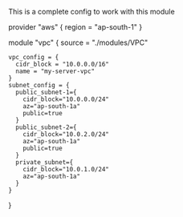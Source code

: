 This is a complete config to work with this module

provider "aws" {
  region = "ap-south-1"
}

module "vpc" {
    source = "./modules/VPC"

    vpc_config = {
      cidr_block = "10.0.0.0/16"
      name = "my-server-vpc"
    }
    subnet_config = {
      public_subnet-1={
        cidr_block="10.0.0.0/24"
        az="ap-south-1a"
        public=true
      }
      public_subnet-2={
        cidr_block="10.0.2.0/24"
        az="ap-south-1a"
        public=true
      }
      private_subnet={
        cidr_block="10.0.1.0/24"
        az="ap-south-1a"
      }
    }
  
}